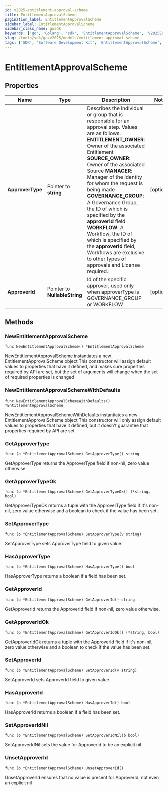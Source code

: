 ```yaml
---
id: v2025-entitlement-approval-scheme
title: EntitlementApprovalScheme
pagination_label: EntitlementApprovalScheme
sidebar_label: EntitlementApprovalScheme
sidebar_class_name: gosdk
keywords: ['go', 'Golang', 'sdk', 'EntitlementApprovalScheme', 'V2025EntitlementApprovalScheme'] 
slug: /tools/sdk/go/v2025/models/entitlement-approval-scheme
tags: ['SDK', 'Software Development Kit', 'EntitlementApprovalScheme', 'V2025EntitlementApprovalScheme']
---
```


# EntitlementApprovalScheme

## Properties

Name | Type | Description | Notes
------------ | ------------- | ------------- | -------------
**ApproverType** | Pointer to **string** | Describes the individual or group that is responsible for an approval step. Values are as follows.  **ENTITLEMENT_OWNER**: Owner of the associated Entitlement  **SOURCE_OWNER**: Owner of the associated Source  **MANAGER**: Manager of the Identity for whom the request is being made  **GOVERNANCE_GROUP**: A Governance Group, the ID of which is specified by the **approverId** field  **WORKFLOW**: A Workflow, the ID of which is specified by the **approverId** field, Workflows are exclusive to other types of approvals and License required.      | [optional] 
**ApproverId** | Pointer to **NullableString** | Id of the specific approver, used only when approverType is GOVERNANCE_GROUP or WORKFLOW | [optional] 

## Methods

### NewEntitlementApprovalScheme

`func NewEntitlementApprovalScheme() *EntitlementApprovalScheme`

NewEntitlementApprovalScheme instantiates a new EntitlementApprovalScheme object
This constructor will assign default values to properties that have it defined,
and makes sure properties required by API are set, but the set of arguments
will change when the set of required properties is changed

### NewEntitlementApprovalSchemeWithDefaults

`func NewEntitlementApprovalSchemeWithDefaults() *EntitlementApprovalScheme`

NewEntitlementApprovalSchemeWithDefaults instantiates a new EntitlementApprovalScheme object
This constructor will only assign default values to properties that have it defined,
but it doesn't guarantee that properties required by API are set

### GetApproverType

`func (o *EntitlementApprovalScheme) GetApproverType() string`

GetApproverType returns the ApproverType field if non-nil, zero value otherwise.

### GetApproverTypeOk

`func (o *EntitlementApprovalScheme) GetApproverTypeOk() (*string, bool)`

GetApproverTypeOk returns a tuple with the ApproverType field if it's non-nil, zero value otherwise
and a boolean to check if the value has been set.

### SetApproverType

`func (o *EntitlementApprovalScheme) SetApproverType(v string)`

SetApproverType sets ApproverType field to given value.

### HasApproverType

`func (o *EntitlementApprovalScheme) HasApproverType() bool`

HasApproverType returns a boolean if a field has been set.

### GetApproverId

`func (o *EntitlementApprovalScheme) GetApproverId() string`

GetApproverId returns the ApproverId field if non-nil, zero value otherwise.

### GetApproverIdOk

`func (o *EntitlementApprovalScheme) GetApproverIdOk() (*string, bool)`

GetApproverIdOk returns a tuple with the ApproverId field if it's non-nil, zero value otherwise
and a boolean to check if the value has been set.

### SetApproverId

`func (o *EntitlementApprovalScheme) SetApproverId(v string)`

SetApproverId sets ApproverId field to given value.

### HasApproverId

`func (o *EntitlementApprovalScheme) HasApproverId() bool`

HasApproverId returns a boolean if a field has been set.

### SetApproverIdNil

`func (o *EntitlementApprovalScheme) SetApproverIdNil(b bool)`

 SetApproverIdNil sets the value for ApproverId to be an explicit nil

### UnsetApproverId
`func (o *EntitlementApprovalScheme) UnsetApproverId()`

UnsetApproverId ensures that no value is present for ApproverId, not even an explicit nil

